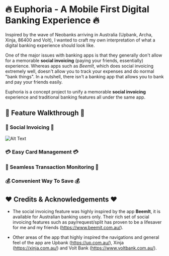 # :fire: Euphoria - A Mobile First Digital Banking Experience :fire: 

Inspired by the wave of Neobanks arriving in Australia (Upbank, Archa, Xinja, 86400 and Volt), I wanted to craft my own  interpretation of what a digital banking experience should look like. 

One of the major issues with banking apps is that they generally don't allow for a memorable **social invoicing** (paying your friends, essentially) experience. Whereas apps such as *BeemIt*, which does social invoicing extremely well, doesn't allow you to track your expenses and do normal "bank things". In a nutshell, there isn't a banking app that allows you to bank and pay your friends easily.

Euphoria is a concept project to unify a memorable **social invoicing** experience and traditional banking features all under the same app.

## :running: Feature Walkthrough :running:

### :money_with_wings: Social Invoicing :money_with_wings:
![Alt Text](https://github.com/johnny-liaw/Euphoria/social_invoicing.gif)

### :credit_card: Easy Card Management :credit_card:

### :telescope: Seamless Transaction Monitoring :telescope:

### :moneybag: Convenient Way To Save :moneybag:



## :heart: Credits & Acknowledgements :heart:

- The social invoicing feature was highly inspired by the app **BeemIt**, it is available for Australian banking users only.  Their rich set of social invoicing features such as pay/request/split has proven to be a lifesaver for me and my friends (https://www.beemit.com.au/).

- Other areas of the app that highly inspired the navigations and general feel of the app are Upbank (https://up.com.au/), Xinja (https://xinja.com.au/) and Volt Bank (https://www.voltbank.com.au/).
